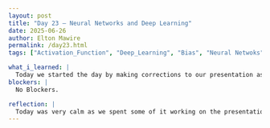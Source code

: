 ```yaml
---
layout: post
title: "Day 23 – Neural Networks and Deep Learning"
date: 2025-06-26
author: Elton Mawire
permalink: /day23.html
tags: ["Activation_Function", "Deep_Learning", "Bias", "Neural Netwoks"]

what_i_learned: |
  Today we started the day by making corrections to our presentation as we had been told yesterday. We removed repititive bullet points from our individual sections and emphasized more on the flow and coherence of our presentation. The results page had a number of adjustments as we had not exhausted evrything that we had on our outputs. The rest of the day was spent on diving into neural networks. Our mentor told us its the next aspect of programming the we will be exploring and so we jumped into it so that we know whats going on when we start working on them. I learned the difference between regular neural networks and deep learning and that neural networks become deep learning when the number of nodes > 3. I also learned concepts like wheighting, forward and backward probagation, gradient decent, and loss functions. I had a good grasp of the fundamentals of neural networks, and im looking forward to expanding on that knowledge.
blockers: |
  No Blockers.

reflection: |
  Today was very calm as we spent some of it working on the presentation and then the rest on studying neural networks. I realized that i learn better by pre-emping through reading first, and then watching videos. I combined these different methods and this helped me get a better visual of what each algorithmn was doing, especially the weighting and hidden layers. I also utilized chatGPT and realized how it can help simplifying some of the concepts which may not be explained in simple terms on the websites. Neural networks feel like the peak of out mountain, and I'm excited to see what lies ahead.
---
```

